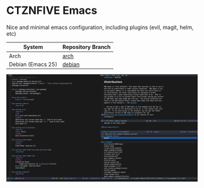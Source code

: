 # CTZNFIVE Emacs

Nice and minimal emacs configuration, including plugins (evil, magit, helm, etc)

| System            | Repository Branch                                                      |
|-------------------|------------------------------------------------------------------------|
| Arch              | [arch](https://github.com/ctznfive/ctznfive-emacs/tree/arch)             |
| Debian (Emacs 25) | [debian](https://github.com/ctznfive/ctznfive-emacs/tree/debian)         |

![screen](ctznfive-emacs.png)
